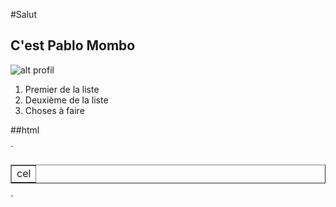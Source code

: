 #Salut

## C'est Pablo Mombo

![alt profil](https://dog-city-anna.mg/wp-content/uploads/2018/10/http-_o.aolcdn.com_hss_storage_midas_2c0dee0b15b86e322034576d14ed28e7_205110236_138468381.jpg)

1. Premier de la liste
2. Deuxième de la liste
3. Choses à faire

##html

`<table border="">
	<tr>
		<td>cel</td>
	</tr>
</table>`
